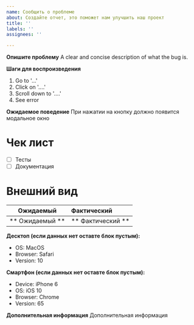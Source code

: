 ```yaml
---
name: Сообщить о проблеме
about: Создайте отчет, это поможет нам улучшить наш проект
title: ''
labels: ''
assignees: ''

---
```


**Опишите проблему**
A clear and concise description of what the bug is.

**Шаги для воспроизведения**
1. Go to '...'
2. Click on '....'
3. Scroll down to '....'
4. See error

**Ожидаемое поведение**
При нажатии на кнопку должно появится модальное окно

# Чек лист
- [ ] Тесты
- [ ] Документация

# Внешний вид

Ожидаемый        | Фактический
:---------------:|:--------------------|
** Ожидаемый  ** | ** Фактический    **|


**Десктоп (если данных нет оставте блок пустым):**
 - OS: MacOS
 - Browser: Safari
 - Version: 10

**Смартфон (если данных нет оставте блок пустым):**
 - Device: iPhone 6
 - OS: iOS 10
 - Browser: Chrome
 - Version: 65

**Дополнительная информация**
Дополнительная информация
